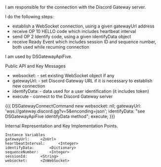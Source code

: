 I am responsible for the connection with the Discord Gateway server.

I do the following steps:
- establish a WebSocket connection, using a given gatewayUrl address
- receive OP 10 HELLO code which includes heartbeat interval
- send OP 2 Identify code, using a given identifyData object
- receive Ready Event which includes session ID and sequence number, both used while recuming connection

I am used by DSGatewayApiFive.

Public API and Key Messages

- websocket: - set existing WebSocket object if any
- gatewayUrl: - set Discord Gateway URL if it is necessary to establish new connection
- identifyData: - data used for a user identification (it includes token)
- execute - connect to the Discord Gateway server

{{{
DSGatewayConnectCommand new
		websocket: nil;
		gatewayUrl: 'wss://gateway.discord.gg?v=5&enconding=json';
		identifyData: "see DSGatewayApiFive identifyData method";
		execute;
}}}
 
Internal Representation and Key Implementation Points.

    Instance Variables
	gatewayUrl:		<ZnUrl>
	heartbeatInterval:		<Integer>
	identifyData:		<Dictionary>
	sequenceNumber:		<Integer>
	sessionId:		<String>
	websocket:		<ZnWebSocket>

